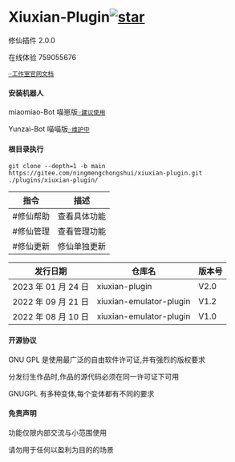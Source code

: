 # Xiuxian-Plugin<a  href='https://gitee.com/ningmengchongshui/xiuxian-plugin/stargazers'><img src='https://gitee.com/ningmengchongshui/xiuxian-plugin/badge/star.svg?theme=dark'  alt='star'></img></a>

修仙插件 2.0.0

在线体验 759055676

[`☞工作室官网文档`](http://three-point-of-water.gitee.io/point/)

#### 安装机器人

miaomiao-Bot 喵崽版[`☞建议使用`](https://gitee.com/yoimiya-kokomi/Miao-Yunzai)

Yunzai-Bot 喵喵版[`☞维护中`](https://gitee.com/yoimiya-kokomi/Yunzai-Bot)

#### 根目录执行

```
git clone --depth=1 -b main  https://gitee.com/ningmengchongshui/xiuxian-plugin.git ./plugins/xiuxian-plugin/
```

| 指令      | 描述         | 
| --------- | ------------ | 
| #修仙帮助 | 查看具体功能 | 
| #修仙管理 | 查看管理功能 | 
| #修仙更新 | 修仙单独更新 | 

| 发行日期            | 仓库名                  | 版本号 |
| ------------------- | ----------------------- | ------ |
| 2023 年 01 月 24 日 | xiuxian-plugin          | V2.0   |
| 2022 年 09 月 21 日 | xiuxian-emulator-plugin | V1.2   |
| 2022 年 08 月 10 日 | xiuxian-emulator-plugin | V1.0   |

#### 开源协议

GNU GPL 是使用最广泛的自由软件许可证,并有强烈的版权要求

分发衍生作品时,作品的源代码必须在同一许可证下可用

GNUGPL 有多种变体,每个变体都有不同的要求

#### 免责声明

功能仅限内部交流与小范围使用

请勿用于任何以盈利为目的的场景
